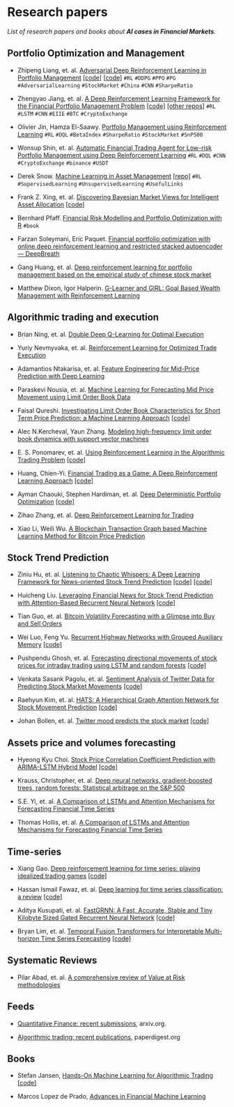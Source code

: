 
# Research papers

_List of research papers and books about __AI cases in Financial Markets__._

## Portfolio Optimization and Management

- Zhipeng Liang, et. al. [Adversarial Deep Reinforcement Learning in Portfolio Management](https://arxiv.org/pdf/1808.09940.pdf) [[code]](https://github.com/liangzp/Reinforcement-learning-in-portfolio-management-) [[code]](https://github.com/qq303067814/Reinforcement-learning-in-portfolio-management-) `#RL` `#DDPG` `#PPO` `#PG` `#AdversarialLearning` `#StockMarket` `#China` `#CNN` `#SharpeRatio`

- Zhengyao Jiang, et. al. [A Deep Reinforcement Learning Framework for the Financial Portfolio Management Problem](https://arxiv.org/abs/1706.10059v2) [[code]](https://github.com/ZhengyaoJiang/PGPortfolio) [[other repos]](https://paperswithcode.com/paper/a-deep-reinforcement-learning-framework-for) `#RL` `#LSTM` `#CNN` `#EIIE` `#BTC` `#CryptoExchange`

- Olivier Jin, Hamza El-Saawy. [Portfolio Management using Reinforcement Learning](http://cs229.stanford.edu/proj2016/report/JinElSaawy-PortfolioManagementusingReinforcementLearning-report.pdf) `#RL` `#DQL` `#BetaIndex`  `#SharpeRatio` `#StockMarket` `#SnP500`

- Wonsup Shin, et. al. [Automatic Financial Trading Agent for Low-risk Portfolio Management using Deep Reinforcement Learning](https://arxiv.org/abs/1909.03278v1) `#RL` `#DQL` `#CNN` `#CryptoExchange` `#binance` `#USDT`

- Derek Snow. [Machine Learning in Asset Management](https://papers.ssrn.com/sol3/papers.cfm?abstract_id=3420952) [[repo]](https://github.com/firmai/machine-learning-asset-management) `#RL` `#SupervisedLearning` `#UnsupervisedLearning` `#UsefulLinks`

- Frank Z. Xing, et. al. [Discovering Bayesian Market Views for Intelligent Asset Allocation](https://arxiv.org/abs/1802.09911) [[code]](https://github.com/fxing79/ibaa)

- Bernhard Pfaff. [Financial Risk Modelling and Portfolio Optimization with R](https://www.academia.edu/22287157/Financial_Risk_Modelling_and_Portfolio_Optimization_with_R) `#book`

- Farzan Soleymani, Eric Paquet. [Financial portfolio optimization with online deep reinforcement learning and restricted stacked autoencoder — DeepBreath](https://www.sciencedirect.com/science/article/pii/S0957417420302803)

- Gang Huang, et. al. [Deep reinforcement learning for portfolio management based on the empirical study of chinese stock market](https://arxiv.org/abs/2012.13773)

- Matthew Dixon, Igor Halperin. [G-Learner and GIRL: Goal Based Wealth Management with Reinforcement Learning](https://arxiv.org/abs/2002.10990)


## Algorithmic trading and execution

- Brian Ning, et. al. [Double Deep Q-Learning for Optimal Execution](https://arxiv.org/pdf/1812.06600.pdf)

- Yuriy Nevmyvaka, et. al. [Reinforcement Learning for Optimized Trade Execution](https://www.seas.upenn.edu/~mkearns/papers/rlexec.pdf)

- Adamantios Ntakarisa, et. al. [Feature Engineering for Mid-Price Prediction with Deep Learning](https://arxiv.org/abs/1904.05384)

- Paraskevi Nousia, et. al. [Machine Learning for Forecasting Mid Price Movement using Limit Order Book Data](https://arxiv.org/abs/1809.07861)

- Faisal Qureshi. [Investigating Limit Order Book Characteristics for Short Term Price Prediction: a Machine Learning Approach](https://arxiv.org/abs/1901.10534) [[code]](https://github.com/radoslawkrolikowski/financial-market-data-analysis)

- Alec N.Kercheval, Yaun Zhang. [Modeling high-frequency limit order book dynamics with support vector machines](https://www.math.fsu.edu/~aluffi/archive/paper462.pdf)

- E. S. Ponomarev, et. al. [Using Reinforcement Learning in the Algorithmic Trading Problem](https://arxiv.org/abs/2002.11523) [[code]](http://github.com/evgps/a3c_trading)

- Huang, Chien-Yi. [Financial Trading as a Game: A Deep Reinforcement Learning Approach](https://arxiv.org/abs/1807.02787v1) [[code]](https://github.com/sachink2010/AutomatedStockTrading-DeepQ-Learning)

- Ayman Chaouki, Stephen Hardiman, et. al. [Deep Deterministic Portfolio Optimization](https://arxiv.org/abs/2003.06497v2) [[code]](https://github.com/CFMTech/Deep-RL-for-Portfolio-Optimization)

- Zihao Zhang, et. al. [Deep Reinforcement Learning for Trading](https://arxiv.org/abs/1911.10107)

- Xiao Li, Weili Wu. [A Blockchain Transaction Graph based Machine Learning Method for Bitcoin Price Prediction](https://arxiv.org/abs/2008.09667)

## Stock Trend Prediction

- Ziniu Hu, et. al. [Listening to Chaotic Whispers: A Deep Learning Framework for News-oriented Stock Trend Prediction](https://arxiv.org/abs/1712.02136v3) [[code]](https://github.com/gkeng/Listening-to-Chaotic-Whishpers--Code) [[code]]()

- Huicheng Liu. [Leveraging Financial News for Stock Trend Prediction with Attention-Based Recurrent Neural Network](https://arxiv.org/abs/1811.06173v1) [[code]](https://github.com/maobubu/stock-prediction)

- Tian Guo, et. al. [Bitcoin Volatility Forecasting with a Glimpse into Buy and Sell Orders](https://arxiv.org/abs/1802.04065v3)

- Wei Luo, Feng Yu. [Recurrent Highway Networks with Grouped Auxiliary Memory](https://ieeexplore.ieee.org/document/8932404) [[code]](https://github.com/WilliamRo/gam_rhn)

- Pushpendu Ghosh, et. al. [Forecasting directional movements of stock prices for intraday trading using LSTM and random forests](https://arxiv.org/abs/2004.10178v1) [[code]](https://github.com/pushpendughosh/Stock-market-forecasting)

- Venkata Sasank Pagolu, et. al. [Sentiment Analysis of Twitter Data for Predicting Stock Market Movements](https://arxiv.org/abs/1610.09225v1) [[code]](https://github.com/harishpuvvada/BitCoin-Value-Predictor)

- Raehyun Kim, et. al. [HATS: A Hierarchical Graph Attention Network for Stock Movement Prediction](https://arxiv.org/abs/1908.07999v3) [[code]](https://github.com/dmis-lab/hats)

- Johan Bollen, et. al. [Twitter mood predicts the stock market](https://arxiv.org/abs/1010.3003v1) [[code]](https://github.com/JeffreyJackovich/twitter_sentiment_analysis_and_correlated_trading_indicators)



## Assets price and volumes forecasting

- Hyeong Kyu Choi. [Stock Price Correlation Coefficient Prediction with ARIMA-LSTM Hybrid Model](https://arxiv.org/abs/1808.01560v5) [[code]](https://github.com/imhgchoi/Corr_Prediction_ARIMA_LSTM_Hybrid)

- Krauss, Christopher, et. al. [Deep neural networks, gradient-boosted trees, random forests: Statistical arbitrage on the S&P 500](https://www.econstor.eu/bitstream/10419/130166/1/856307327.pdf)

- S.E. Yi, et. al. [A Comparison of LSTMs and Attention Mechanisms for Forecasting Financial Time Series](https://arxiv.org/abs/1812.07699)

- Thomas Hollis, et. al. [A Comparison of LSTMs and Attention Mechanisms for Forecasting Financial Time Series](https://arxiv.org/abs/1812.07699v1)



## Time-series 

- Xiang Gao. [Deep reinforcement learning for time series: playing idealized trading games](https://arxiv.org/pdf/1803.03916v1.pdf) [[code]](https://github.com/golsun/deep-RL-time-series)

- Hassan Ismail Fawaz, et. al. [Deep learning for time series classification: a review](https://arxiv.org/abs/1809.04356v4) [[code]](https://github.com/hfawaz/dl-4-tsc)

- Aditya Kusupati, et. al. [FastGRNN: A Fast, Accurate, Stable and Tiny Kilobyte Sized Gated Recurrent Neural Network](https://arxiv.org/abs/1901.02358v1) [[code]](https://github.com/Microsoft/EdgeML)

- Bryan Lim, et. al. [Temporal Fusion Transformers for Interpretable Multi-horizon Time Series Forecasting](https://arxiv.org/abs/1912.09363v2) [[code]](https://github.com/google-research/google-research/tree/master/tft)



## Systematic Reviews

- Pilar Abad, et. al. [A comprehensive review of Value at Risk methodologies](https://www.academia.edu/22241759/A_comprehensive_review_of_Value_at_Risk_methodologies)



## Feeds

- [Quantitative Finance: recent submissions](https://arxiv.org/list/q-fin/recent), arxiv.org.

- [Algorithmic trading: recent publications](https://www.paperdigest.org/article/?id=algorithmic-trading), paperdigest.org


## Books

- Stefan Jansen, [Hands-On Machine Learning for Algorithmic Trading](https://www.packtpub.com/big-data-and-business-intelligence/hands-machine-learning-algorithmic-trading) [[code]](https://github.com/PacktPublishing/Hands-On-Machine-Learning-for-Algorithmic-Trading)

- Marcos Lopez de Prado, [Advances in Financial Machine Learning](https://www.wiley.com/en-se/Advances+in+Financial+Machine+Learning-p-9781119482109)
